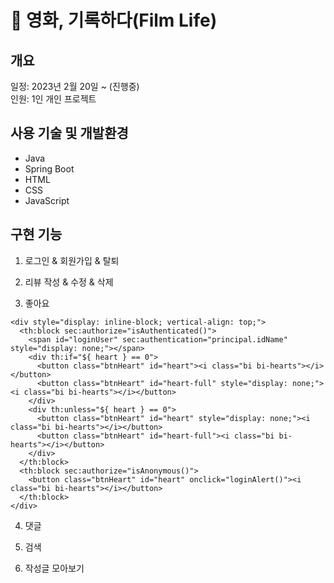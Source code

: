 # 🎥 영화, 기록하다(Film Life)
## 개요
일정: 2023년 2월 20일 ~ (진행중)<br>
인원: 1인 개인 프로젝트

## 사용 기술 및 개발환경
+ Java
+ Spring Boot
+ HTML
+ CSS
+ JavaScript

## 구현 기능
1. 로그인 & 회원가입 & 탈퇴

2. 리뷰 작성 & 수정 & 삭제

3. 좋아요

```
<div style="display: inline-block; vertical-align: top;">
  <th:block sec:authorize="isAuthenticated()">
    <span id="loginUser" sec:authentication="principal.idName" style="display: none;"></span>
    <div th:if="${ heart } == 0">
      <button class="btnHeart" id="heart"><i class="bi bi-hearts"></i></button>
      <button class="btnHeart" id="heart-full" style="display: none;"><i class="bi bi-hearts"></i></button>
    </div>
    <div th:unless="${ heart } == 0">
      <button class="btnHeart" id="heart" style="display: none;"><i class="bi bi-hearts"></i></button>
      <button class="btnHeart" id="heart-full"><i class="bi bi-hearts"></i></button>
    </div>
  </th:block>
  <th:block sec:authorize="isAnonymous()">
    <button class="btnHeart" id="heart" onclick="loginAlert()"><i class="bi bi-hearts"></i></button>
  </th:block>
</div>
```


4. 댓글

5. 검색

6. 작성글 모아보기

